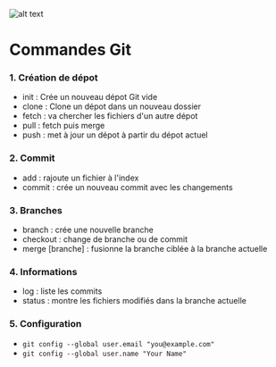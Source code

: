 ![alt text](https://git-scm.com/images/logos/downloads/Git-Logo-2Color.png "Logo Title Text 1")
# Commandes Git

### 1. Création de dépot
  * init : Crée un nouveau dépot Git vide
  * clone : Clone un dépot dans un nouveau dossier
  * fetch : va chercher les fichiers d'un autre dépot
  * pull : fetch puis merge
  * push : met à jour un dépot à partir du dépot actuel

### 2. Commit
  * add : rajoute un fichier à l'index
  * commit : crée un nouveau commit avec les changements

### 3. Branches
  * branch : crée une nouvelle branche
  * checkout : change de branche ou de commit
  * merge [branche] : fusionne la branche ciblée à la branche actuelle

### 4. Informations
  * log : liste les commits
  * status : montre les fichiers modifiés dans la branche actuelle

### 5. Configuration
  * ``git config --global user.email "you@example.com"``
  * ``git config --global user.name "Your Name"``
